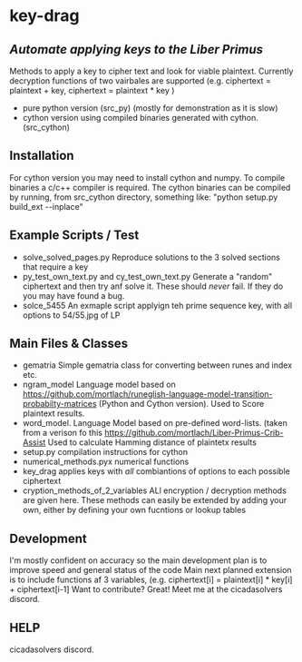 # key-drag
## _Automate applying keys to the Liber Primus_

Methods to apply a key to cipher text and look for viable plaintext. 
Currently decryption functions of two vairbales are supported (e.g. ciphertext = plaintext + key, ciphertext = plaintext * key )

 - pure python version (src_py) (mostly for demonstration as it is slow)
 - cython version  using compiled binaries generated with cython. (src_cython) 


## Installation 

For cython version you may need to install cython and numpy. To compile binaries a c/c++ compiler is required. 
The cython binaries can be compiled by running, from src_cython directory, something like:
"python setup.py build_ext --inplace"


## Example Scripts / Test  

 - solve_solved_pages.py Reproduce solutions to the 3 solved sections that require a key  
 - py_test_own_text.py and cy_test_own_text.py Generate a "random" ciphertext and then try anf solve it. These should _never_ fail. If they do you may have found a bug.  
 - solce_5455 An exmaple script applyign teh prime sequence key, with all options to 54/55.jpg of LP 

## Main Files & Classes

- gematria Simple gematria class for converting between runes and index etc. 
- ngram_model Language model based on https://github.com/mortlach/runeglish-language-model-transition-probabilty-matrices (Python and Cython version). Used to Score plaintext results. 
- word_model. Language Model based on pre-defined word-lists. (taken from a verison fo this https://github.com/mortlach/Liber-Primus-Crib-Assist Used to calculate Hamming distance of plaintetx results
- setup.py compilation instructions for cython 
- numerical_methods.pyx numerical functions 
- key_drag applies keys with _all_ combiantions of options to each possible ciphertext 
- cryption_methods_of_2_variables ALl encryption / decryption methods are given here. These methods can easily be extended by adding your own, either by defining your own fucntions or lookup tables  

## Development

I'm mostly confident on accuracy so the main development plan is to improve speed and general status of the code
Main next planned extension is to include functions af 3 variables, (e.g. ciphertext[i] = plaintext[i] * key[i] + ciphertext[i-1] 
Want to contribute? Great! Meet  me at the cicadasolvers discord.  

## HELP

cicadasolvers discord.  

